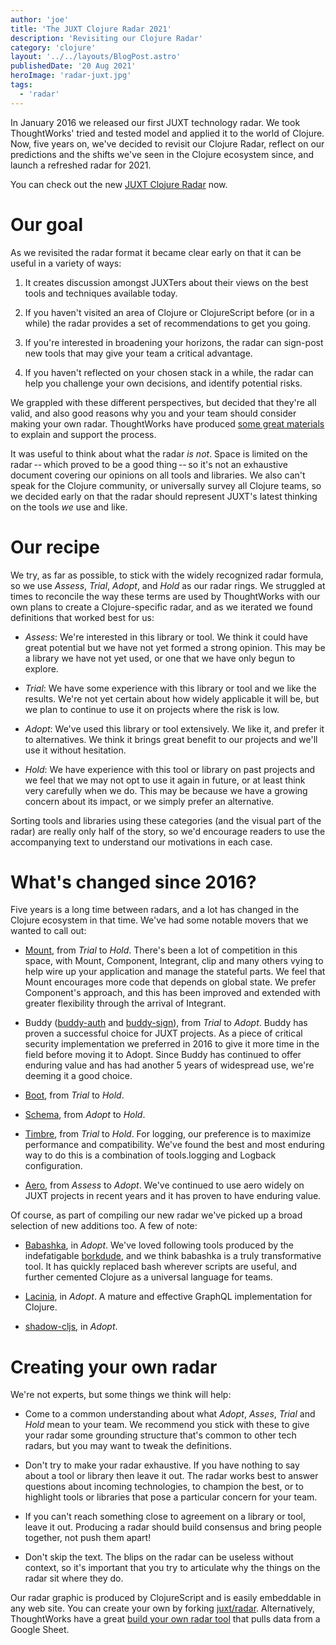```yaml
---
author: 'joe'
title: 'The JUXT Clojure Radar 2021'
description: 'Revisiting our Clojure Radar'
category: 'clojure'
layout: '../../layouts/BlogPost.astro'
publishedDate: '20 Aug 2021'
heroImage: 'radar-juxt.jpg'
tags:
  - 'radar'
---
```


In January 2016 we released our first JUXT technology radar. We took
ThoughtWorks\' tried and tested model and applied it to the world of
Clojure. Now, five years on, we've decided to revisit our Clojure Radar,
reflect on our predictions and the shifts we've seen in the Clojure
ecosystem since, and launch a refreshed radar for 2021.

You can check out the new [JUXT Clojure
Radar](https://www.juxt.pro/radar) now.

# Our goal

As we revisited the radar format it became clear early on that it can be
useful in a variety of ways:

1.  It creates discussion amongst JUXTers about their views on the best
    tools and techniques available today.

2.  If you haven't visited an area of Clojure or ClojureScript before
    (or in a while) the radar provides a set of recommendations to get
    you going.

3.  If you're interested in broadening your horizons, the radar can
    sign-post new tools that may give your team a critical advantage.

4.  If you haven't reflected on your chosen stack in a while, the radar
    can help you challenge your own decisions, and identify potential
    risks.

We grappled with these different perspectives, but decided that they're
all valid, and also good reasons why you and your team should consider
making your own radar. ThoughtWorks have produced [some great
materials](https://www.thoughtworks.com/radar/byor) to explain and
support the process.

It was useful to think about what the radar _is not_. Space is limited
on the radar -- which proved to be a good thing -- so it's not an
exhaustive document covering our opinions on all tools and libraries. We
also can't speak for the Clojure community, or universally survey all
Clojure teams, so we decided early on that the radar should represent
JUXT's latest thinking on the tools _we_ use and like.

# Our recipe

We try, as far as possible, to stick with the widely recognized radar
formula, so we use _Assess_, _Trial_, _Adopt_, and _Hold_ as our radar
rings. We struggled at times to reconcile the way these terms are used
by ThoughtWorks with our own plans to create a Clojure-specific radar,
and as we iterated we found definitions that worked best for us:

- _Assess_: We're interested in this library or tool. We think it
  could have great potential but we have not yet formed a strong
  opinion. This may be a library we have not yet used, or one that we
  have only begun to explore.

- _Trial_: We have some experience with this library or tool and we
  like the results. We're not yet certain about how widely applicable
  it will be, but we plan to continue to use it on projects where the
  risk is low.

- _Adopt_: We've used this library or tool extensively. We like it,
  and prefer it to alternatives. We think it brings great benefit to
  our projects and we'll use it without hesitation.

- _Hold_: We have experience with this tool or library on past
  projects and we feel that we may not opt to use it again in future,
  or at least think very carefully when we do. This may be because we
  have a growing concern about its impact, or we simply prefer an
  alternative.

Sorting tools and libraries using these categories (and the visual part
of the radar) are really only half of the story, so we'd encourage
readers to use the accompanying text to understand our motivations in
each case.

# What's changed since 2016?

Five years is a long time between radars, and a lot has changed in the
Clojure ecosystem in that time. We've had some notable movers that we
wanted to call out:

- [Mount](https://github.com/tolitius/mount), from _Trial_
  to _Hold_. There's been a lot of competition in this space, with
  Mount, Component, Integrant, clip and many others vying to help wire
  up your application and manage the stateful parts. We feel that
  Mount encourages more code that depends on global state. We prefer
  Component's approach, and this has been improved and extended with
  greater flexibility through the arrival of Integrant.

- Buddy ([buddy-auth](https://github.com/funcool/buddy-auth) and
  [buddy-sign](https://github.com/funcool/buddy-sign)), from _Trial_
  to _Adopt_. Buddy has proven a successful choice for JUXT projects.
  As a piece of critical security implementation we preferred in 2016
  to give it more time in the field before moving it to Adopt. Since
  Buddy has continued to offer enduring value and has had another 5
  years of widespread use, we're deeming it a good choice.

- [Boot](https://github.com/boot-clj/boot), from _Trial_ to
  _Hold_.

- [Schema](https://github.com/plumatic/schema), from
  _Adopt_ to _Hold_.

- [Timbre](https://github.com/ptaoussanis/timbre), from
  _Trial_ to _Hold_. For logging, our preference is to maximize
  performance and compatibility. We've found the best and most
  enduring way to do this is a combination of tools.logging and
  Logback configuration.

- [Aero](https://github.com/juxt/aero), from _Assess_ to
  _Adopt_. We've continued to use aero widely on JUXT projects in
  recent years and it has proven to have enduring value.

Of course, as part of compiling our new radar we've picked up a broad
selection of new additions too. A few of note:

- [Babashka](https://github.com/babashka/babashka), in
  _Adopt_. We've loved following tools produced by the indefatigable
  [borkdude](https://twitter.com/borkdude), and we think babashka is a
  truly transformative tool. It has quickly replaced bash wherever
  scripts are useful, and further cemented Clojure as a universal
  language for teams.

- [Lacinia](https://github.com/walmartlabs/lacinia), in
  _Adopt_. A mature and effective GraphQL implementation for Clojure.

- [shadow-cljs](https://github.com/thheller/shadow-cljs),
  in _Adopt_.

# Creating your own radar

We're not experts, but some things we think will help:

- Come to a common understanding about what _Adopt_, _Asses_, _Trial_
  and _Hold_ mean to your team. We recommend you stick with these to
  give your radar some grounding structure that's common to other tech
  radars, but you may want to tweak the definitions.

- Don't try to make your radar exhaustive. If you have nothing to say
  about a tool or library then leave it out. The radar works best to
  answer questions about incoming technologies, to champion the best,
  or to highlight tools or libraries that pose a particular concern
  for your team.

- If you can't reach something close to agreement on a library or
  tool, leave it out. Producing a radar should build consensus and
  bring people together, not push them apart!

- Don't skip the text. The blips on the radar can be useless without
  context, so it's important that you try to articulate why the things
  on the radar sit where they do.

Our radar graphic is produced by ClojureScript and is easily embeddable
in any web site. You can create your own by forking
[juxt/radar](https://github.com/juxt/radar). Alternatively, ThoughtWorks
have a great [build your own radar
tool](https://www.thoughtworks.com/radar) that pulls data from a Google
Sheet.
